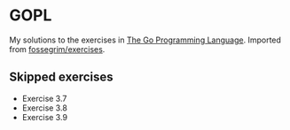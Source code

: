# GOPL
My solutions to the exercises in [The Go Programming Language](https://www.gopl.io). Imported from [fossegrim/exercises](https://github.com/fossegrim/exercises).
## Skipped exercises
- Exercise 3.7
- Exercise 3.8
- Exercise 3.9
